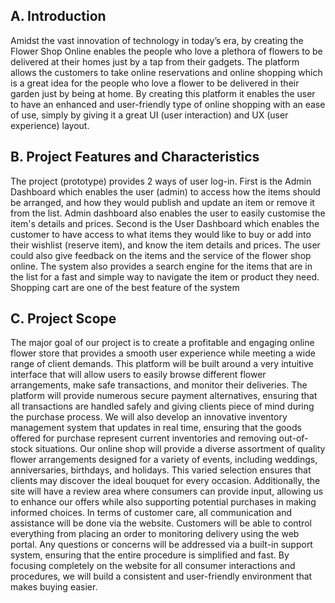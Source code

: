 ## A. Introduction
Amidst the vast innovation of technology in today’s era, by creating the Flower Shop Online enables the people who love a plethora of flowers to be delivered at their homes just by a tap from their gadgets. The platform allows the customers to take online reservations and online shopping which is a great idea for the people who love a flower to be delivered in their garden just by being at home. By creating this platform it enables the user to have an enhanced and user-friendly type of online shopping with an ease of use, simply by giving it a great UI (user interaction) and UX (user experience) layout.

## B. Project Features and Characteristics
The project (prototype) provides 2 ways of user log-in. First is the Admin Dashboard which enables the user (admin) to access how the items should be arranged, and how they would publish and update an item or remove it from the list. Admin dashboard also enables the user to easily customise the item's details and prices. Second is the User Dashboard which enables the customer to have access to what items they would like to buy or add into their wishlist (reserve item), and know the item details and prices. The user could also give feedback on the items and the service of the flower shop online.
The system also provides a search engine for the items that are in the list for a fast and simple way to navigate the item or product they need. Shopping cart are one of the best feature of the system 

## C. Project Scope
The major goal of our project is to create a profitable and engaging online flower store that provides a smooth user experience while meeting a wide range of client demands. This platform will be built around a very intuitive interface that will allow users to easily browse different flower arrangements, make safe transactions, and monitor their deliveries. The platform will provide numerous secure payment alternatives, ensuring that all transactions are handled safely and giving clients piece of mind during the purchase process. We will also develop an innovative inventory management system that updates in real time, ensuring that the goods offered for purchase represent current inventories and removing out-of-stock situations.
 Our online shop will provide a diverse assortment of quality flower arrangements designed for a variety of events, including weddings, anniversaries, birthdays, and holidays. This varied selection ensures that clients may discover the ideal bouquet for every occasion. Additionally, the site will have a review area where consumers can provide input, allowing us to enhance our offers while also supporting potential purchases in making informed choices. 
In terms of customer care, all communication and assistance will be done via the website. Customers will be able to control everything from placing an order to monitoring delivery using the web portal. Any questions or concerns will be addressed via a built-in support system, ensuring that the entire procedure is simplified and fast. By focusing completely on the website for all consumer interactions and procedures, we will build a consistent and user-friendly environment that makes buying easier.
